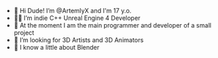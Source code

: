 - 🍏 Hi Dude! I’m @ArtemIyX and I'm 17 y.o.
- 🙌🏻 I’m indie C++ Unreal Engine 4 Developer
- 🌱 At the moment I am the main programmer and developer of a small project
- 💞️ I’m looking for 3D Artists and 3D Animators
- 💠 I know a little about Blender

<!---
ArtemIyX/ArtemIyX is a ✨ special ✨ repository because its `README.md` (this file) appears on your GitHub profile.
You can click the Preview link to take a look at your changes.
--->
